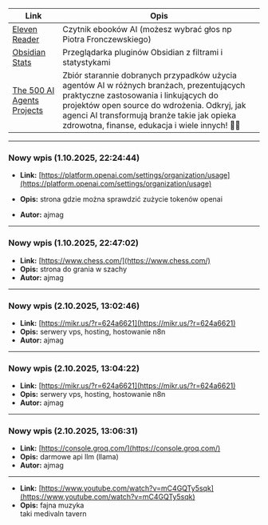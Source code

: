 
| Link                                                                                    | Opis                                                                                                                                                                                                                                                                               |
| --------------------------------------------------------------------------------------- | ---------------------------------------------------------------------------------------------------------------------------------------------------------------------------------------------------------------------------------------------------------------------------------- |
| [Eleven Reader](https://elevenreader.io/)                                               | Czytnik ebooków AI (możesz wybrać głos np Piotra Fronczewskiego)                                                                                                                                                                                                                   |
| [Obsidian Stats](https://www.obsidianstats.com/new "https://www.obsidianstats.com/new") | Przeglądarka pluginów Obsidian z filtrami i statystykami                                                                                                                                                                                                                           |
| [The 500 AI Agents Projects](https://github.com/ashishpatel26/500-AI-Agents-Projects)   | Zbiór starannie dobranych przypadków użycia agentów AI w różnych branżach, prezentujących praktyczne zastosowania i linkujących do projektów open source do wdrożenia. Odkryj, jak agenci AI transformują branże takie jak opieka zdrowotna, finanse, edukacja i wiele innych! 🤖✨ |

---

### Nowy wpis (1.10.2025, 22:24:44)

*   **Link:** [https://platform.openai.com/settings/organization/usage](https://platform.openai.com/settings/organization/usage)
*   **Opis:** strona gdzie można sprawdzić zużycie tokenów openai

*   **Autor:** ajmag

---

### Nowy wpis (1.10.2025, 22:47:02)

*   **Link:** [https://www.chess.com/](https://www.chess.com/)
*   **Opis:** strona do grania w szachy 
*   **Autor:** ajmag

---

### Nowy wpis (2.10.2025, 13:02:46)

*   **Link:** [https://mikr.us/?r=624a6621](https://mikr.us/?r=624a6621)
*   **Opis:** serwery vps, hosting, hostowanie n8n 
*   **Autor:** ajmag

---

### Nowy wpis (2.10.2025, 13:04:22)

*   **Link:** [https://mikr.us/?r=624a6621](https://mikr.us/?r=624a6621)
*   **Opis:** serwery vps, hosting, hostowanie n8n 
*   **Autor:** ajmag

---

### Nowy wpis (2.10.2025, 13:06:31)

*   **Link:** [https://console.groq.com/](https://console.groq.com/)
*   **Opis:** darmowe api llm (llama) 
*   **Autor:** ajmag

---

*   **Link:** [https://www.youtube.com/watch?v=mC4GQTy5sqk](https://www.youtube.com/watch?v=mC4GQTy5sqk)
*   **Opis:** fajna muzyka  
taki medivaln tavern
